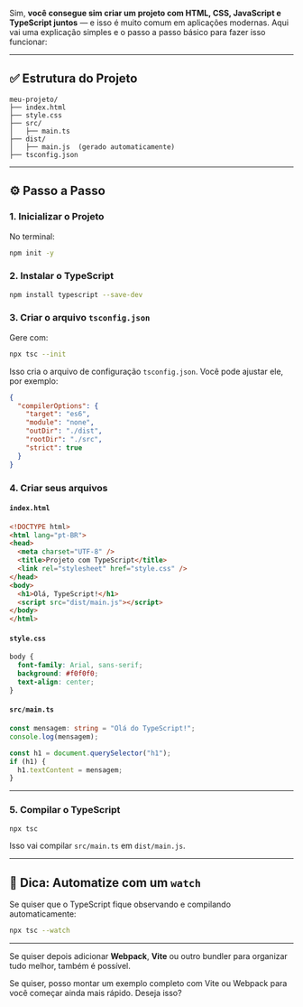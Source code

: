 Sim, **você consegue sim criar um projeto com HTML, CSS, JavaScript e TypeScript juntos** — e isso é muito comum em aplicações modernas. Aqui vai uma explicação simples e o passo a passo básico para fazer isso funcionar:

---

## ✅ Estrutura do Projeto

```
meu-projeto/
├── index.html
├── style.css
├── src/
│   ├── main.ts
├── dist/
│   ├── main.js  (gerado automaticamente)
├── tsconfig.json
```

---

## ⚙️ Passo a Passo

### 1. **Inicializar o Projeto**

No terminal:

```bash
npm init -y
```

### 2. **Instalar o TypeScript**

```bash
npm install typescript --save-dev
```

### 3. **Criar o arquivo `tsconfig.json`**

Gere com:

```bash
npx tsc --init
```

Isso cria o arquivo de configuração `tsconfig.json`. Você pode ajustar ele, por exemplo:

```json
{
  "compilerOptions": {
    "target": "es6",
    "module": "none",
    "outDir": "./dist",
    "rootDir": "./src",
    "strict": true
  }
}
```

### 4. **Criar seus arquivos**

#### `index.html`

```html
<!DOCTYPE html>
<html lang="pt-BR">
<head>
  <meta charset="UTF-8" />
  <title>Projeto com TypeScript</title>
  <link rel="stylesheet" href="style.css" />
</head>
<body>
  <h1>Olá, TypeScript!</h1>
  <script src="dist/main.js"></script>
</body>
</html>
```

#### `style.css`

```css
body {
  font-family: Arial, sans-serif;
  background: #f0f0f0;
  text-align: center;
}
```

#### `src/main.ts`

```ts
const mensagem: string = "Olá do TypeScript!";
console.log(mensagem);

const h1 = document.querySelector("h1");
if (h1) {
  h1.textContent = mensagem;
}
```

---

### 5. **Compilar o TypeScript**

```bash
npx tsc
```

Isso vai compilar `src/main.ts` em `dist/main.js`.

---

## 🚀 Dica: Automatize com um `watch`

Se quiser que o TypeScript fique observando e compilando automaticamente:

```bash
npx tsc --watch
```

---

Se quiser depois adicionar **Webpack**, **Vite** ou outro bundler para organizar tudo melhor, também é possível.

Se quiser, posso montar um exemplo completo com Vite ou Webpack para você começar ainda mais rápido. Deseja isso?
